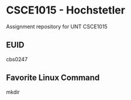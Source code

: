 # CSCE1015 - Hochstetler
Assignment repository for UNT CSCE1015
## EUID
cbs0247
## Favorite Linux Command
mkdir
